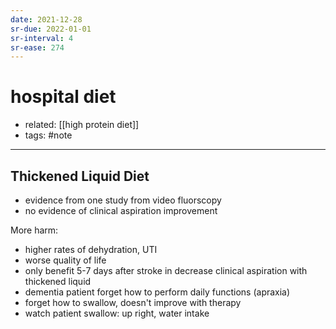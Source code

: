```yaml
---
date: 2021-12-28
sr-due: 2022-01-01
sr-interval: 4
sr-ease: 274
---
```


# hospital diet

- related: [[high protein diet]]
- tags: #note
---

## Thickened Liquid Diet

- evidence from one study from video fluorscopy
- no evidence of clinical aspiration improvement

More harm:

- higher rates of dehydration, UTI
- worse quality of life
- only benefit 5-7 days after stroke in decrease clinical aspiration with thickened liquid
- dementia patient forget how to perform daily functions (apraxia)
- forget how to swallow, doesn't improve with therapy
- watch patient swallow: up right, water intake
